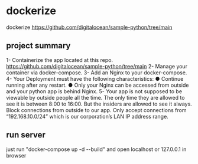 # dockerize
dockerize https://github.com/digitalocean/sample-python/tree/main

## project summary
1- Containerize the app located at this repo.
https://github.com/digitalocean/sample-python/tree/main
2- Manage your container via docker-compose.
3- Add an Nginx to your docker-compose.
4- Your Deployment must have the following characteristics:
● Continue running after any restart.
● Only your Nginx can be accessed from outside and your python app is behind
Nginx.
5- Your app is not supposed to be viewable by outside people all the time. The only time
they are allowed to see it is between 8:00 to 16:00. But the insiders are allowed to see it
always. Block connections from outside to our app. Only accept connections from
“192.168.10.0/24” which is our corporation’s LAN IP address range.

## run server
just run "docker-compose up -d --build" and open localhost or 127.0.0.1 in browser
